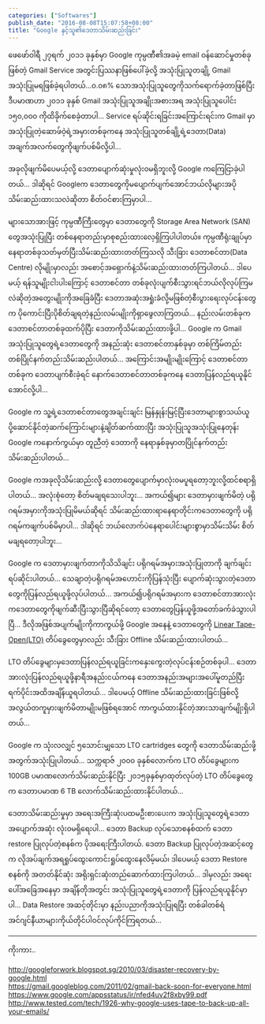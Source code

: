 ```yaml
---
categories: ["Softwares"]
publish_date: "2016-08-08T15:07:58+08:00"
title: "Google နှင့်သူ၏ဒေတာသိမ်းဆည်းခြင်း"
---
```


ဖေဖော်ဝါရီ ၂၇ရက် ၂၀၁၁ ခုနှစ်မှာ  Google ကုမ္ပဏီ၏အခမဲ့ email ဝန်ဆောင်မှုတစ်ခုဖြစ်တဲ့ Gmail Service အတွင်းပြဿနာဖြစ်ပေါ်ခဲ့လို့ အသုံးပြုသူတချို့ Gmail အသုံးပြုမရဖြစ်ခဲ့ရပါတယ်...၀.၀၈% သောအသုံးပြုသူတွေကိုသက်ရောက်ခဲ့တာဖြစ်ပြီး ဒီပမာဏဟာ ၂၀၁၁ ခုနှစ် Gmail အသုံးပြုသူအချိုးအစားအရ အသုံးပြုသူပေါင်း ၁၅၀,၀၀၀ ကိုထိခိုက်စေခဲ့တာပါ… Service ရပ်ဆိုင်းရခြင်းအကြောင်းရင်းက Gmail မှာအသုံးပြုတဲ့ဆောဖ်ဝဲ့ရဲ့အမှားတစ်ခုကနေ အသုံးပြုသူတစ်ချို့ရဲ့ဒေတာ(Data) အချက်အလက်တွေကိုဖျက်ပစ်မိလို့ပါ...

အခုလိုဖျက်မိပေမယ့်လို့ ဒေတာပျောက်ဆုံးမှုလုံး၀မရှိဘူးလို့ Google ကကြေငြာခဲ့ပါတယ်... ဒါဆိုရင် Googleက ဒေတာတွေကိုမပျောက်ပျက်အောင်ဘယ်လိုများအပိုသိမ်းဆည်းထားသလဲဆိုတာ စိတ်ဝင်စားကြမှာပါ...

များသောအားဖြင့် ကုမ္ပဏီကြီးတွေမှာ ဒေတာတွေကို Storage Area Network (SAN) တွေအသုံးပြုပြီး တစ်နေရာတည်းမှာစုစည်းထားလေ့ရှိကြပါပါတယ်။ ကုမ္ပဏီရုံးချုပ်မှာနေရာတစ်ခုသတ်မှတ်ပြီးသိမ်းဆည်းထားတတ်ကြသလို သီးခြား ဒေတာစင်တာ(Data Centre) လိုမျိုးမှာလည်း အစောင့်အရှောက်နဲ့သိမ်းဆည်းထားတတ်ကြပါတယ်...
ဒါပေမယ့် ရန်သူမျိုးငါးပါးကြောင့် ဒေတာစင်တာ တစ်ခုလုံးပျက်စီးသွားရင်ဘယ်လိုလုပ်ကြမလဲဆိုတဲ့အတွေးမျိုးကိုအခြေခံပြီး ဒေတာအဆုံးအရှုံးခံလို့မဖြစ်တဲ့စီးပွားရေးလုပ်ငန်းတွေက ပိုကောင်းပြီးပိုစိတ်ချရတဲ့နည်းလမ်းမျိုးကိုရှာဖွေလာကြတယ်… နည်းလမ်းတစ်ခုက ဒေတာစင်တာတစ်ခုထက်ပိုပြီး ဒေတာကိုသိမ်းဆည်းထားဖို့ပါ... Google က Gmail အသုံးပြုသူတွေရဲ့ဒေတာတွေကို အနည်းဆုံး ဒေတာစင်တာနှစ်ခုမှာ တစ်ကြိမ်တည်းတစ်ပြိုင်နက်တည်းသိမ်းဆည်းပါတယ်... အကြောင်းအမျိုးမျိုးကြောင့် ဒေတာစင်တာတစ်ခုက ဒေတာပျက်စီးခဲ့ရင် နောက်ဒေတာစင်တာတစ်ခုကနေ ဒေတာပြန်လည်ရယူနိုင်အောင်လို့ပါ...

Google က သူ့ရဲ့ဒေတာစင်တာတွေအချင်းချင်း မြန်နှုန်းမြင့်ပြီးဒေတာများစွာသယ်ယူပို့ဆောင်နိုင်တဲ့ဆက်ကြောင်းများနဲ့ချိတ်ဆက်ထားပြီး အသုံးပြုသူအသုံးပြုနေတုန်း Google ကနောက်ကွယ်မှာ တူညီတဲ့ ဒေတာကို နေရာနှစ်ခုမှာတပြိုင်နက်တည်းသိမ်းဆည်းပါတယ်...

Google ကအခုလိုသိမ်းဆည်းလို့ ဒေတာတွေပျောက်မှာလုံး၀မပူရတော့ဘူးလို့ထင်စရာရှိပါတယ်... အလုံးစုံတော့ စိတ်မချရသေးပါဘူး... အကယ်၍များ ဒေတာမှားဖျက်မိတဲ့ ပရိုဂရမ်အမှားကိုအသုံးပြုမိမယ်ဆိုရင် သိမ်းဆည်းထားရာနေရာတိုင်းကဒေတာတွေကို ပရိုဂရမ်ကဖျက်ပစ်မိမှာပါ... ဒါဆိုရင် ဘယ်လောက်ပဲနေရာပေါင်းများစွာမှာသိမ်းသိမ်း စိတ်မချရတော့ပါဘူး...

Google က ဒေတာမှားဖျက်တာကိုသိသိချင်း ပရိုဂရမ်အမှားအသုံးပြုတာကို ချက်ချင်းရပ်ဆိုင်းပါတယ်... သေချာတဲ့ပရိုဂရမ်အဟောင်းကိုပြန်သုံးပြီး ပျောက်ဆုံးသွားတဲ့ဒေတာတွေကိုပြန်လည်ရယူဖို့လုပ်ပါတယ်... အကယ်၍ပရိုဂရမ်အမှားက ဒေတာစင်တာအားလုံးကဒေတာတွေကိုဖျက်ဆီးပြီးသွားပြီဆိုရင်တော့ ဒေတာတွေပြန်ယူဖို့အတော်ခက်ခဲသွားပါပြီ... ဒီလိုအဖြစ်အပျက်မျိုးကိုကာကွယ်ဖို့ Google အနေနဲ့ ဒေတာတွေကို [Linear Tape-Open(LTO)](https://en.wikipedia.org/wiki/Linear_Tape-Open) တိပ်ခွေတွေမှာလည်း သီးခြား Offline သိမ်းဆည်းထားပါတယ်...

LTO တိပ်ခွေများမှဒေတာပြန်လည်ရယူခြင်းကနှေးကွေးတဲ့လုပ်ငန်းစဉ်တစ်ခုပါ... ဒေတာအားလုံးပြန်လည်ရယူဖို့နာရီအနည်းငယ်ကနေ ဒေတာအနည်းအများအပေါ်မူတည်ပြီး ရက်ပိုင်းအထိအချိန်ယူရပါတယ်... ဒါပေမယ့် Offline သိမ်းဆည်းထားခြင်းဖြစ်လို့ အလွယ်တကူမှားဖျက်မိတာမျိုးမဖြစ်ရအောင် ကာကွယ်ထားနိုင်တဲ့အားသာချက်မျိုးရှိပါတယ်...

Google က သုံးလလျှင် ၅သောင်းမျှသော LTO cartridges တွေကို ဒေတာသိမ်းဆည်းဖို့အတွက်အသုံးပြုပါတယ်... သက္ကရာဇ် ၂၀၀၀ ခုနှစ်လောက်က LTO တိပ်ခွေများက 100GB ပမာဏလောက်သိမ်းဆည်းနိုင်ပြီး ၂၀၁၅ခုနှစ်မှာထုတ်လုပ်တဲ့ LTO တိပ်ခွေတွေက ဒေတာပမာဏ 6 TB လောက်သိမ်းဆည်းထားနိုင်ပါတယ်...

ဒေတာသိမ်းဆည်းမှုမှာ အရေးအကြီးဆုံးပထမဦးစားပေးက အသုံးပြုသူတွေရဲ့ဒေတာအပျောက်အဆုံး လုံး၀မရှိရေးပါ... ဒေတာ Backup လုပ်သောစနစ်ထက် ဒေတာ restore ပြုလုပ်တဲ့စနစ်က ပိုအရေးကြီးပါတယ်. ဒေတာ Backup ပြုလုပ်တဲ့အဆင့်တွေက လိုအပ်ချက်အရရှုပ်ထွေးကောင်းရှုပ်ထွေးနေလိမ့်မယ်၊ ဒါပေမယ့် ဒေတာ Restore စနစ်ကို အတတ်နိုင်ဆုံး အရိုးရှင်းဆုံးတည်ဆောက်ထားကြပါတယ်... ဒါမှလည်း အရေးပေါ်အခြေအနေမှာ အချိန်တိုအတွင်း အသုံးပြုသူတွေရဲ့ဒေတာကို ပြန်လည်ရယူနိုင်မှာပါ... Data Restore အဆင့်တိုင်းမှာ နည်းပညာကိုအသုံးပြုရပြီး တစ်ခါတစ်ရံ အင်ဂျင်နီယာများကိုယ်တိုင်ပါဝင်လုပ်ကိုင်ကြရတယ်...

---

ကိုးကား..

http://googleforwork.blogspot.sg/2010/03/disaster-recovery-by-google.html<br/>
https://gmail.googleblog.com/2011/02/gmail-back-soon-for-everyone.html<br/>
https://www.google.com/appsstatus/ir/nfed4uv2f8xby99.pdf<br/>
http://www.tested.com/tech/1926-why-google-uses-tape-to-back-up-all-your-emails/
